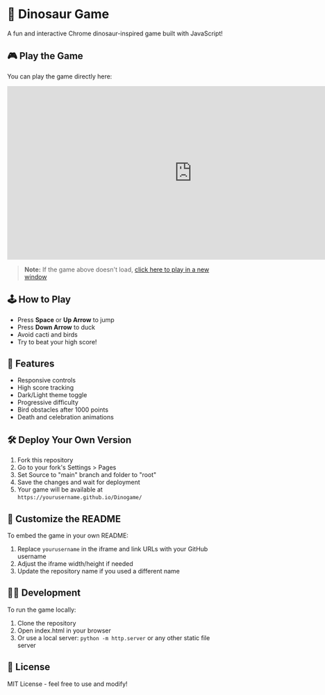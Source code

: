 # 🦖 Dinosaur Game

A fun and interactive Chrome dinosaur-inspired game built with JavaScript!

## 🎮 Play the Game

You can play the game directly here:

<div align="center">
  <iframe src="https://aniksutradhardev402.github.io/Dinogame/" width="850" height="400" frameborder="0"></iframe>
</div>

> **Note:** If the game above doesn't load, [click here to play in a new window](https://aniksutradhardev402.github.io/Dinogame/)

## 🕹️ How to Play

- Press **Space** or **Up Arrow** to jump
- Press **Down Arrow** to duck
- Avoid cacti and birds
- Try to beat your high score!

## 🚀 Features

- Responsive controls
- High score tracking
- Dark/Light theme toggle
- Progressive difficulty
- Bird obstacles after 1000 points
- Death and celebration animations

## 🛠️ Deploy Your Own Version

1. Fork this repository
2. Go to your fork's Settings > Pages
3. Set Source to "main" branch and folder to "root"
4. Save the changes and wait for deployment
5. Your game will be available at `https://yourusername.github.io/Dinogame/`

## 📝 Customize the README

To embed the game in your own README:

1. Replace `yourusername` in the iframe and link URLs with your GitHub username
2. Adjust the iframe width/height if needed
3. Update the repository name if you used a different name

## 🧑‍💻 Development

To run the game locally:

1. Clone the repository
2. Open index.html in your browser
3. Or use a local server: `python -m http.server` or any other static file server

## 📄 License

MIT License - feel free to use and modify!

